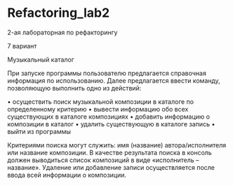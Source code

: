 # Refactoring_lab2

2-ая лабораторная по рефакторингу

7 вариант

Музыкальный каталог

При запуске программы пользователю предлагается справочная информация по использованию. Далее
предлагается ввести команду, позволяющую выполнить одно из действий:

• осуществить поиск музыкальной композиции в каталоге по определенному критерию
• вывести информацию обо всех существующих в каталоге композициях
• добавить информацию о композиции в каталог
• удалить существующую в каталоге запись
• выйти из программы

Критериями поиска могут служить: имя (название) автора/исполнителя или название композиции. В качестве
результата поиска в консоль должен выводиться список композиций в виде «исполнитель – название».
Удаление или добавление записи осуществляется после ввода всей информации о композиции.
